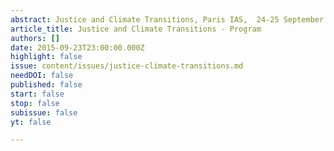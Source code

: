 ```yaml
---
abstract: Justice and Climate Transitions, Paris IAS,  24-25 September 2015
article_title: Justice and Climate Transitions - Program
authors: []
date: 2015-09-23T23:00:00.000Z
highlight: false
issue: content/issues/justice-climate-transitions.md
needDOI: false
published: false
start: false
stop: false
subissue: false
yt: false

---
```


